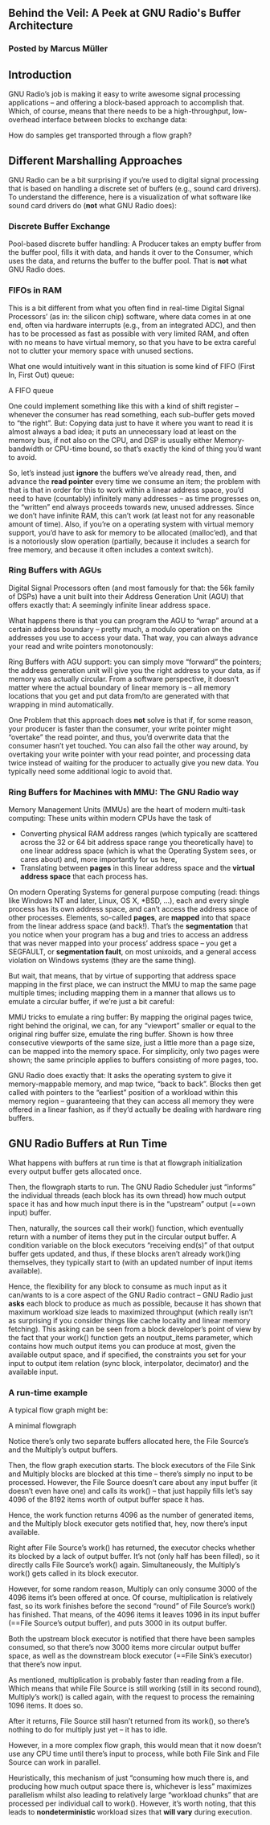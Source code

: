 
## Behind the Veil: A Peek at GNU Radio's Buffer Architecture
### Posted by Marcus Müller



## Introduction

GNU Radio&#8217;s job is making it easy to write awesome signal processing applications – and offering a block-based approach to accomplish that. Which, of course, means that there needs to be a high-throughput, low-overhead interface between blocks to exchange data:

How do samples get transported through a flow graph?

## Different Marshalling Approaches

GNU Radio can be a bit surprising if you&#8217;re used to digital signal processing that is based on handling a discrete set of buffers (e.g., sound card drivers). To understand the difference, here is a visualization of what software like sound card drivers do (**not** what GNU Radio does):

### Discrete Buffer Exchange

Pool-based discrete buffer handling: A Producer takes an empty buffer from the buffer pool, fills it with data, and hands it over to the Consumer, which uses the data, and returns the buffer to the buffer pool. That is **not** what GNU Radio does.

### FIFOs in RAM

This is a bit different from what you often find in real-time Digital Signal Processors&#8217; (as in: the silicon chip) software, where data comes in at one end, often via hardware interrupts (e.g., from an integrated ADC), and then has to be processed as fast as possible with very limited RAM, and often with no means to have virtual memory, so that you have to be extra careful not to clutter your memory space with unused sections.

What one would intuitively want in this situation is some kind of FIFO (First In, First Out) queue:

A FIFO queue

One could implement something like this with a kind of shift register – whenever the consumer has read something, each sub-buffer gets moved to &#8220;the right&#8221;. But: Copying data just to have it where you want to read it is almost always a bad idea; it puts an unnecessary load at least on the memory bus, if not also on the CPU, and DSP is usually either Memory-bandwidth or CPU-time bound, so that&#8217;s exactly the kind of thing you&#8217;d want to avoid.

So, let&#8217;s instead just **ignore** the buffers we&#8217;ve already read, then, and advance the **read pointer** every time we consume an item; the problem with that is that in order for this to work within a linear address space, you&#8217;d need to have (countably) infinitely many addresses – as time progresses on, the &#8220;written&#8221; end always proceeds towards new, unused addresses. Since we don&#8217;t have infinite RAM, this can&#8217;t work (at least not for any reasonable amount of time). Also, if you&#8217;re on a operating system with virtual memory support, you&#8217;d have to ask for memory to be allocated (malloc&#8217;ed), and that is a notoriously slow operation (partially, because it includes a search for free memory, and because it often includes a context switch).

### Ring Buffers with AGUs

Digital Signal Processors often (and most famously for that: the 56k family of DSPs) have a unit built into their Address Generation Unit (AGU) that offers exactly that: A seemingly infinite linear address space.

What happens there is that you can program the AGU to &#8220;wrap&#8221; around at a certain address boundary – pretty much, a modulo operation on the addresses you use to access your data. That way, you can always advance your read and write pointers monotonously:

Ring Buffers with AGU support: you can simply move &#8220;forward&#8221; the pointers; the address generation unit will give you the right address to your data, as if memory was actually circular. From a software perspective, it doesn&#8217;t matter where the actual boundary of linear memory is – all memory locations that you get and put data from/to are generated with that wrapping in mind automatically.

One Problem that this approach does **not** solve is that if, for some reason, your producer is faster than the consumer, your write pointer might &#8220;overtake&#8221; the read pointer, and thus, you&#8217;d overwrite data that the consumer hasn&#8217;t yet touched. You can also fail the other way around, by overtaking your write pointer with your read pointer, and processing data twice instead of waiting for the producer to actually give you new data. You typically need some additional logic to avoid that.

### Ring Buffers for Machines with MMU: The GNU Radio way

Memory Management Units (MMUs) are the heart of modern multi-task computing: These units within modern CPUs have the task of

- Converting physical RAM address ranges (which typically are scattered across the 32 or 64 bit address space range you theoretically have) to one linear address space (which is what the Operating System sees, or cares about) and, more importantly for us here,
- Translating between **pages** in this linear address space and the **virtual address space** that each process has.

On modern Operating Systems for general purpose computing (read: things like Windows NT and later, Linux, OS X, *BSD, …), each and every single process has its own address space, and can&#8217;t access the address space of other processes. Elements, so-called **pages**, are **mapped** into that space from the linear address space (and back!). That&#8217;s the **segmentation** that you notice when your program has a bug and tries to access an address that was never mapped into your process&#8217; address space &#8211; you get a SEGFAULT, or **segmentation fault**, on most unixoids, and a general access violation on Windows systems (they are the same thing).

But wait, that means, that by virtue of supporting that address space mapping in the first place, we can instruct the MMU to map the same page multiple times; including mapping them in a manner that allows us to emulate a circular buffer, if we&#8217;re just a bit careful:

MMU tricks to emulate a ring buffer: By mapping the original pages twice, right behind the original, we can, for any &#8220;viewport&#8221; smaller or equal to the original ring buffer size, emulate the ring buffer. Shown is how three consecutive viewports of the same size, just a little more than a page size, can be mapped into the memory space. For simplicity, only two pages were shown; the same principle applies to buffers consisting of more pages, too.

GNU Radio does exactly that: It asks the operating system to give it memory-mappable memory, and map twice, &#8220;back to back&#8221;. Blocks then get called with pointers to the &#8220;earliest&#8221; position of a workload within this memory region – guaranteeing that they can access all memory they were offered in a linear fashion, as if they&#8217;d actually be dealing with hardware ring buffers.

## GNU Radio Buffers at Run Time

What happens with buffers at run time is that at flowgraph initialization every output buffer gets allocated once.

Then, the flowgraph starts to run. The GNU Radio Scheduler just &#8220;informs&#8221; the individual threads (each block has its own thread) how much output space it has and how much input there is in the &#8220;upstream&#8221; output (==own input) buffer.

Then, naturally, the sources call their work() function, which eventually return with a number of items they put in the circular output buffer. A condition variable on the block executors &#8220;receiving end(s)&#8221; of that output buffer gets updated, and thus, if these blocks aren&#8217;t already work()ing themselves, they typically start to (with an updated number of input items available).

Hence, the flexibility for any block to consume as much input as it can/wants to is a core aspect of the GNU Radio contract – GNU Radio just <b class="moz-txt-star">asks</b> each block to produce as much as possible, because it has shown that maximum workload size leads to maximized throughput (which really isn&#8217;t as surprising if you consider things like cache locality and linear memory fetching). This asking can be seen from a block developer&#8217;s point of view by the fact that your work() function gets an noutput_items parameter, which contains how much output items you can produce at most, given the available output space, and if specified, the constraints you set for your input to output item relation (sync block, interpolator, decimator) and the available input.

### A run-time example

A typical flow graph might be:

A minimal flowgraph

Notice there&#8217;s only two separate buffers allocated here, the File Source&#8217;s and the Multiply&#8217;s output buffers.

Then, the flow graph execution starts. The block executors of the File Sink and Multiply blocks are blocked at this time – there&#8217;s simply no input to be processed. However, the File Source doesn&#8217;t care about any input buffer (it doesn&#8217;t even have one) and calls its work() – that just happily fills let&#8217;s say 4096 of the 8192 items worth of output buffer space it has.

Hence, the work function returns 4096 as the number of generated items, and the Multiply block executor gets notified that, hey, now there&#8217;s input available.

Right after File Source&#8217;s work() has returned, the executor checks whether its blocked by a lack of output buffer. It&#8217;s not (only half has been filled), so it directly calls File Source&#8217;s work() again. Simultaneously, the Multiply&#8217;s work() gets called in its block executor.

However, for some random reason, Multiply can only consume 3000 of the 4096 items it&#8217;s been offered at once. Of course, multiplication is relatively fast, so its work finishes before the second &#8220;round&#8221; of File Source&#8217;s work() has finished. That means, of the 4096 items it leaves 1096 in its input buffer (==File Source&#8217;s output buffer), and puts 3000 in its output buffer.

Both the upstream block executor is notified that there have been samples consumed, so that there&#8217;s now 3000 items more circular output buffer space, as well as the downstream block executor (==File Sink&#8217;s executor) that there&#8217;s now input.

As mentioned, multiplication is probably faster than reading from a file. Which means that while File Source is still working (still in its second round), Multiply&#8217;s work() is called again, with the request to process the remaining 1096 items. It does so.

After it returns, File Source still hasn&#8217;t returned from its work(), so there&#8217;s nothing to do for multiply just yet – it has to idle.

However, in a more complex flow graph, this would mean that it now doesn&#8217;t use any CPU time until there&#8217;s input to process, while both File Sink and File Source can work in parallel.

Heuristically, this mechanism of just &#8220;consuming how much there is, and producing how much output space there is, whichever is less&#8221; maximizes parallelism whilst also leading to relatively large &#8220;workload chunks&#8221; that are processed per individual call to work(). However, it&#8217;s worth noting, that this leads to **nondeterministic** workload sizes that **will vary** during execution.


